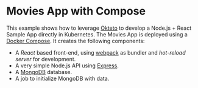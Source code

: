 # Movies App with Compose

This example shows how to leverage [Okteto](https://github.com/okteto/okteto) to develop a Node.js + React Sample App directly in Kubernetes. The Movies App is deployed using a [Docker Compose](https://github.com/okteto/movies-with-compose/blob/main/okteto-compose.yml). It creates the following components:

- A *React* based front-end, using [webpack](https://webpack.js.org) as bundler and *hot-reload server* for development.
- A very simple Node.js API using [Express](https://expressjs.com).
- A [MongoDB](https://www.mongodb.com) database.
- A job to initialize MongoDB with data.

